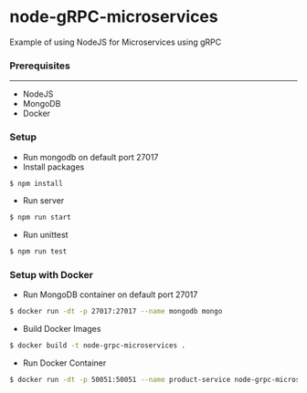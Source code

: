 # node-gRPC-microservices

Example of using NodeJS for Microservices using gRPC

### Prerequisites
------------
- NodeJS
- MongoDB
- Docker

### Setup
- Run mongodb on default port 27017
- Install packages
```bash 
$ npm install 
```
- Run server
```bash
$ npm run start
```
- Run unittest
```bash
$ npm run test
```

### Setup with Docker
- Run MongoDB container on default port 27017
```bash
$ docker run -dt -p 27017:27017 --name mongodb mongo
```
- Build Docker Images
```bash
$ docker build -t node-grpc-microservices .
```
- Run Docker Container
```bash
$ docker run -dt -p 50051:50051 --name product-service node-grpc-microservices
```